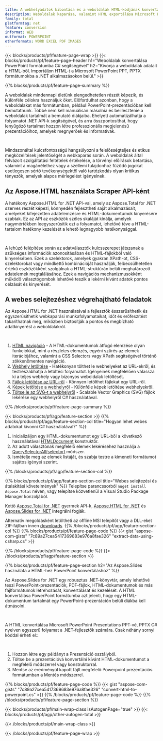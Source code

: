 ```yaml
---
title: A webhelyadatok kibontása és a weboldalak HTML-kódjának konvertálása PowerPoint formátumba a C# használatával
description: Weboldalak kaparása, valamint HTML exportálása Microsoft Powerpoint Presentationsbe a .NET alkalmazásokon belül
family: total
platformtag: net
feature: conversion
informat: WEB
outformat: POWERPOINT
otherformats: WORD EXCEL PDF IMAGES
---
```

{{< blocks/products/pf/feature-page-wrap >}}
{{< blocks/products/pf/feature-page-header h1="Weboldalak konvertálása PowerPoint formátumba C# segítségével" h2="Kivonja a weboldalak adatait a HTML-ből. Importáljon HTML-t a Microsoft PowerPoint PPT, PPTX formátumokba a .NET alkalmazásokon belül." >}}

{{% blocks/products/pf/feature-page-summary %}}

<p>A weboldalak mindennapi életünk elengedhetetlen részét képezik, és különféle célokra használjuk őket. Előfordulhat azonban, hogy a weboldalakat más formátumban, például PowerPoint-prezentációban kell bemutatnunk. Többé nem kell manuálisan másolnia és beillesztenie a weboldalak tartalmát a bemutató diákjaiba. Ehelyett automatizálhatja a folyamatot .NET API-k segítségével, és arra összpontosíthat, hogy lenyűgöző tartalmat hozzon létre professzionális megjelenésű prezentációihoz, amelyek megnyerőek és informatívak.</p><br />

<p>Mindazonáltal kulcsfontosságú hangsúlyozni a felelősségteljes és etikus megközelítések jelentőségét a webkaparás során. A weboldalak által felvázolt szolgáltatási feltételek értékelése, a törvényi előírások betartása, valamint a magánélethez vagy a szellemi tulajdonhoz fűződő jogokat esetlegesen sértő tevékenységektől való tartózkodás olyan kritikus tényezők, amelyek alapos mérlegelést igényelnek.</p>

<h2 class="heading-border">Az Aspose.HTML használata Scraper API-ként</h2>

<p>A hatékony Aspose.HTML for .NET API-val, amely az Aspose.Total for .NET szerves részét képezi, könnyedén fejlesztheti saját alkalmazásait, amelyeket kifejezetten adatelemzésre és HTML-dokumentumok kinyerésére szabtak. Ez az API az eszközök széles skáláját kínálja, amelyek nagymértékben leegyszerűsítik ezt a folyamatot, lehetővé téve a HTML-tartalom hatékony kezelését a lehető legnagyobb hatékonysággal.</p><br />

<p>
A lehúzó felépítése során az adatválasztók kulcsszerepet játszanak a szükséges információk azonosításában és HTML-fájlokból való kinyerésében. Ezek a szelektorok, amelyek gyakran XPath-ot, CSS-szelektorokat vagy mindkettő kombinációját használják, felbecsülhetetlen értékű eszközökként szolgálnak a HTML-struktúrán belüli meghatározott adatelemek megtalálásához. Ezek a navigációs mechanizmusokként működő választógombok lehetővé teszik a lekérni kívánt adatok pontos célzását és kinyerését.</p>

<h2 class="heading-border">A webes selejtezéshez végrehajtható feladatok</h2>

<p>Az Aspose.HTML for .NET használatával a fejlesztők ésszerűsíthetik és egyszerűsíthetik webkaparási munkafolyamataikat, időt és erőfeszítést takaríthatnak meg, miközben biztosítják a pontos és megbízható adatkinyerést a weboldalakról.</p><br />

1. [HTML navigáció](https://docs.aspose.com/html/net/html-navigation/) - A HTML-dokumentumok átfogó elemzése olyan funkciókkal, mint a részletes elemzés, egyéni szűrés az elemek iterációjához, valamint a CSS Selectors vagy XPath segítségével történő zökkenőmentes navigáció.
2. [Webhely letöltése](https://docs.aspose.com/html/net/download-website/) -  Hatékonyan tölthet le webhelyeket az URL-ekről, és testreszabhatja a letöltési folyamatot. Igényeinek megfelelően válassza ki a teljes webhely vagy bizonyos weboldalak letöltését.
3. [Fájlok letöltése az URL-ről](https://docs.aspose.com/html/net/download-file-from-url/) - Könnyen letölthet fájlokat egy URL-ről.
4. [Képek letöltése a webhelyről](https://docs.aspose.com/html/net/download-images-from-website/) - Különféle képek letöltése webhelyekről.
5. [Töltse le az SVG-t a webhelyről](https://docs.aspose.com/html/net/download-svg-from-website/) - Scalable Vector Graphics (SVG) fájlok lekérése egy webhelyről C# használatával.

{{% /blocks/products/pf/feature-page-summary  %}}

{{< blocks/products/pf/agp/feature-section >}}
{{% blocks/products/pf/agp/feature-section-col title="Hogyan lehet webes adatokat kivonni C# használatával?" %}}

1. Inicializáljon egy HTML-dokumentumot egy URL-ből a következő használatával [HTMLDocument](https://reference.aspose.com/html/net/aspose.html/htmldocument/htmldocument/) konstruktőr.
2. Az adott választónak megfelelő elemek lekéréséhez használja a [QuerySelectorAll(selector)](https://reference.aspose.com/html/net/aspose.html.dom/document/queryselectorall/) módszer.
3. Ismételje meg az elemek listáját, és szabja testre a kimeneti formátumot sajátos igényei szerint.
 
{{% /blocks/products/pf/agp/feature-section-col %}}

{{% blocks/products/pf/agp/feature-section-col title="Webes selejtezési és átalakítási követelmények" %}}
Telepítse parancssorból ```nuget install Aspose.Total``` néven, vagy telepítse közvetlenül a Visual Studio Package Manager konzoljából.

Kettő [Aspose.Total for .NET](https://products.aspose.com/total/net/) gyermek API-k, [Aspose.HTML for .NET](https://products.aspose.com/html/net/) és [Aspose.Slides for .NET](https://products.aspose.com/slides/net/) integrálni fogják.

Alternatív megoldásként letöltheti az offline MSI telepítőt vagy a DLL-eket ZIP-fájlban innen [downloads](https://releases.aspose.com/total/net).
{{% /blocks/products/pf/agp/feature-section-col %}}
{{% blocks/products/pf/feature-page-code %}}
{{< gist "aspose-com-gists" "7c89a27cea5417369683e976a8fae326" "extract-data-using-csharp.cs" >}}

{{% /blocks/products/pf/feature-page-code %}}
{{< /blocks/products/pf/agp/feature-section >}}

{{% blocks/products/pf/feature-page-section  h2="Az Aspose.Slides használata a HTML-hez PowerPoint konvertáláshoz" %}}
<p>Az Aspose.Slides for .NET egy robusztus .NET-könyvtár, amely lehetővé teszi PowerPoint-prezentációk, PDF-fájlok, HTML-dokumentumok és más fájlformátumok létrehozását, konvertálását és kezelését. A HTML konvertálása PowerPoint formátumba azt jelenti, hogy egy HTML-dokumentum tartalmát egy PowerPoint-prezentáción belüli diákba kell átmásolni.</p><br />

<p>A HTML konvertálása Microsoft PowerPoint Presentations PPT-vé, PPTX C# nyelven egyszerű folyamat a .NET-fejlesztők számára. Csak néhány sornyi kóddal érheti el::</p><br />

1. Hozzon létre egy példányt a Prezentáció osztályból.
1. Töltse be a prezentációvá konvertálni kívánt HTML-dokumentumot a megfelelő módszerrel vagy konstruktorral.
1. Mentse az eredményül kapott fájlt megfelelő Powerpoint prezentációs formátumban a Mentés módszerrel.

{{% blocks/products/pf/feature-page-code %}}
{{< gist "aspose-com-gists" "7c89a27cea5417369683e976a8fae326" "convert-html-to-powerpoint.cs" >}}
{{% /blocks/products/pf/feature-page-code  %}}
{{% /blocks/products/pf/feature-page-section %}}

{{< blocks/products/pf/main-wrap-class isAutogenPage="true" >}}
{{< blocks/products/pf/agp/other-autogen-total >}}

{{< /blocks/products/pf/main-wrap-class >}}

{{< /blocks/products/pf/feature-page-wrap >}}